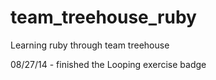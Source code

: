 team_treehouse_ruby
===================

Learning ruby through team treehouse

08/27/14 - finished the Looping exercise badge
